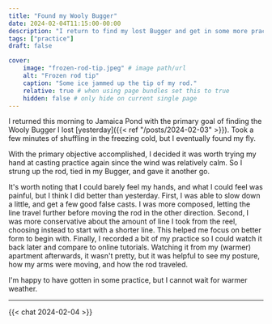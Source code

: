 ```yaml
---
title: "Found my Wooly Bugger"
date: 2024-02-04T11:15:00-00:00
description: "I return to find my lost Bugger and get in some more practice."
tags: ["practice"]
draft: false

cover:
    image: "frozen-rod-tip.jpeg" # image path/url
    alt: "Frozen rod tip"
    caption: "Some ice jammed up the tip of my rod."
    relative: true # when using page bundles set this to true
    hidden: false # only hide on current single page
---
```


I returned this morning to Jamaica Pond with the primary goal of finding the Wooly Bugger I lost [yesterday]({{< ref "/posts/2024-02-03" >}}).
Took a few minutes of shuffling in the freezing cold, but I eventually found my fly.

With the primary objective accomplished, I decided it was worth trying my hand at casting practice again since the wind was relatively calm.
So I strung up the rod, tied in my Bugger, and gave it another go.

It's worth noting that I could barely feel my hands, and what I could feel was painful, but I think I did better than yesterday.
First, I was able to slow down a little, and get a few good false casts.
I was more composed, letting the line travel further before moving the rod in the other direction.
Second, I was more conservative about the amount of line I took from the reel, choosing instead to start with a shorter line.
This helped me focus on better form to begin with.
Finally, I recorded a bit of my practice so I could watch it back later and compare to online tutorials.
Watching it from my (warmer) apartment afterwards, it wasn't pretty, but it was helpful to see my posture, how my arms were moving, and how the rod traveled.

I'm happy to have gotten in some practice, but I cannot wait for warmer weather.

---

{{< chat 2024-02-04 >}}
